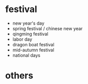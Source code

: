 # festival

- new year's day
- spring festival / chinese new year
- qingming festival
- labor day
- dragon boat festival
- mid-autumn festival
- national days

# others